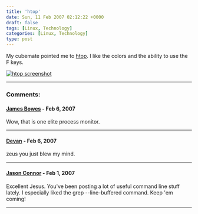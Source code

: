 ```yaml
---
title: 'htop'
date: Sun, 11 Feb 2007 02:12:22 +0000
draft: false
tags: [Linux, Technology]
categories: [Linux, Technology]
type: post
---
```


My cubemate pointed me to [htop](http://htop.sourceforge.net/). I like the
colors and the ability to use the F keys.

[![htop screenshot](/img/2007/02/htop.png)](/img/2007/02/htop.png "htop screenshot")

---
### Comments:

#### [James Bowes](http://jbowes.dangerouslyinc.com "jbowes@gmail.com") - <time datetime="2007-02-10 23:00:52">Feb 6, 2007</time>

Wow, that is one elite process monitor.

---

#### [Devan](http://dgoodwin.dangerouslyinc.com "dgoodwin@dangerouslyinc.com") - <time datetime="2007-02-10 23:03:28">Feb 6, 2007</time>

zeus you just blew my mind.

---

#### [Jason Connor](http://glutt.com "jlc@glutt.com") - <time datetime="2007-02-12 14:24:55">Feb 1, 2007</time>

Excellent Jesus. You've been posting a lot of useful command line stuff lately.
I especially liked the grep --line-buffered command. Keep 'em coming!

---
